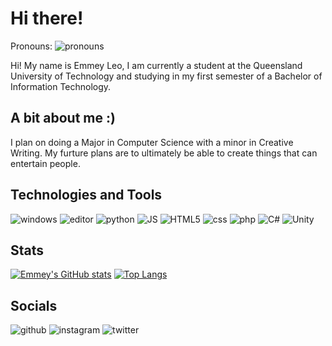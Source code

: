 # Hi there!

Pronouns: ![pronouns](https://img.shields.io/badge/-she%2Fher%2Fthey%2Fthem-ff69b4)

Hi! My name is Emmey Leo, I am currently a student at the Queensland University of Technology and studying in my first semester of a Bachelor of Information Technology.

## A bit about me :)

I plan on doing a Major in Computer Science with a minor in Creative Writing. My furture plans are to ultimately be able to create things that can entertain people.

## Technologies and Tools
![windows](https://img.shields.io/badge/OS-Windows-green?logo=windows) ![editor](https://img.shields.io/badge/Editor-Visual%20Studio%20Code-green?logo=visualstudiocode) ![python](https://img.shields.io/badge/Code-Python-green?logo=python) ![JS](https://img.shields.io/badge/Code-JavaScript-green?logo=javascript) ![HTML5](https://img.shields.io/badge/Code-HTML-green?logo=html5) ![css](https://img.shields.io/badge/Code-CSS-green?logo=css3) ![php](https://img.shields.io/badge/Code-PHP-green?logo=php) ![C#](https://img.shields.io/badge/Code-C%23-green?logo=csharp) ![Unity](https://img.shields.io/badge/Engine-Unity-green?logo=unity)

## Stats

[![Emmey's GitHub stats](https://github-readme-stats.vercel.app/api?username=Mistyttm&show_icons=true&count_private=true&theme=synthwave)](https://github.com/anuraghazra/github-readme-stats) 
[![Top Langs](https://github-readme-stats.vercel.app/api/top-langs/?username=Mistyttm&layout=compact)](https://github.com/anuraghazra/github-readme-stats)

## Socials
![github](https://img.shields.io/badge/-LinkedIn-%230A66C2?logo=linkedin&link=https://au.linkedin.com/in/emmey-leo-aa2356224) ![instagram](https://img.shields.io/badge/-Instagram-yellow?logo=instagram&link=https://www.instagram.com/misty_dev_ttm) ![twitter](https://img.shields.io/badge/-twitter-lightblue?logo=twitter&link=https://twitter.com/Misty_TTM)
